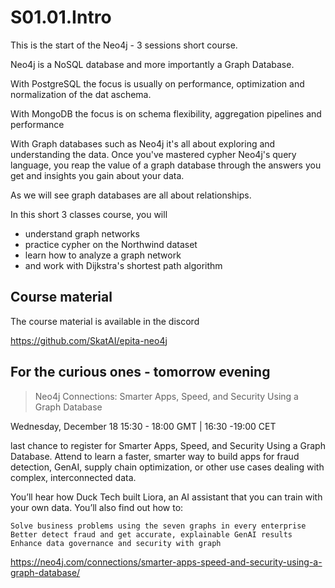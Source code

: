 # S01.01.Intro

This is the start of the Neo4j - 3 sessions short course.

Neo4j is a NoSQL database and more importantly a Graph Database.

With PostgreSQL the focus is usually on performance, optimization and normalization of the dat aschema.

With MongoDB the focus is on schema flexibility, aggregation pipelines and performance

With Graph databases such as Neo4j it's all about exploring and understanding the data. Once you've mastered cypher Neo4j's query language, you reap the value of a graph database through the answers you get and insights you gain about your data.

As we will see graph databases are all about relationships.

In this short 3 classes course, you will

- understand graph networks
- practice cypher on the Northwind dataset
- learn how to analyze a graph network
- and work with Dijkstra's shortest path algorithm


## Course material

The course material is available in the discord

<https://github.com/SkatAI/epita-neo4j>

## For the curious ones - tomorrow evening

> Neo4j Connections: Smarter Apps, Speed, and Security Using a Graph Database

Wednesday, December 18
15:30 - 18:00 GMT | 16:30 -19:00 CET

last chance to register for Smarter Apps, Speed, and Security Using a Graph Database. Attend to learn a faster, smarter way to build apps for fraud detection, GenAI, supply chain optimization, or other use cases dealing with complex, interconnected data.

You’ll hear how Duck Tech built Liora, an AI assistant that you can train with your own data. You’ll also find out how to:

    Solve business problems using the seven graphs in every enterprise
    Better detect fraud and get accurate, explainable GenAI results
    Enhance data governance and security with graph

https://neo4j.com/connections/smarter-apps-speed-and-security-using-a-graph-database/